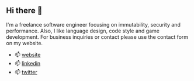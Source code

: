 ## Hi there 👋

I'm a freelance software engineer focusing on immutability, security and performance. Also, I like language design, code style and game development. For business inquiries or contact please use the contact form on my website.
- 📫 [website](https://bvkatwijk.nl/)
- 📫 [linkedin](https://www.linkedin.com/in/bvankatwijk/)
- 📫 [twitter](https://twitter.com/boris_katwijk)
